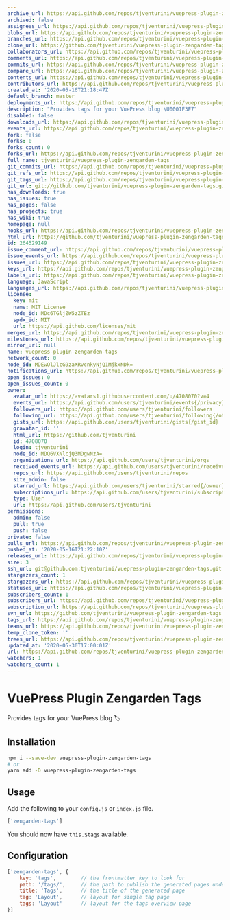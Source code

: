 ```yaml
---
archive_url: https://api.github.com/repos/tjventurini/vuepress-plugin-zengarden-tags/{archive_format}{/ref}
archived: false
assignees_url: https://api.github.com/repos/tjventurini/vuepress-plugin-zengarden-tags/assignees{/user}
blobs_url: https://api.github.com/repos/tjventurini/vuepress-plugin-zengarden-tags/git/blobs{/sha}
branches_url: https://api.github.com/repos/tjventurini/vuepress-plugin-zengarden-tags/branches{/branch}
clone_url: https://github.com/tjventurini/vuepress-plugin-zengarden-tags.git
collaborators_url: https://api.github.com/repos/tjventurini/vuepress-plugin-zengarden-tags/collaborators{/collaborator}
comments_url: https://api.github.com/repos/tjventurini/vuepress-plugin-zengarden-tags/comments{/number}
commits_url: https://api.github.com/repos/tjventurini/vuepress-plugin-zengarden-tags/commits{/sha}
compare_url: https://api.github.com/repos/tjventurini/vuepress-plugin-zengarden-tags/compare/{base}...{head}
contents_url: https://api.github.com/repos/tjventurini/vuepress-plugin-zengarden-tags/contents/{+path}
contributors_url: https://api.github.com/repos/tjventurini/vuepress-plugin-zengarden-tags/contributors
created_at: '2020-05-16T21:18:47Z'
default_branch: master
deployments_url: https://api.github.com/repos/tjventurini/vuepress-plugin-zengarden-tags/deployments
description: "Provides tags for your VuePress blog \U0001F3F7"
disabled: false
downloads_url: https://api.github.com/repos/tjventurini/vuepress-plugin-zengarden-tags/downloads
events_url: https://api.github.com/repos/tjventurini/vuepress-plugin-zengarden-tags/events
fork: false
forks: 0
forks_count: 0
forks_url: https://api.github.com/repos/tjventurini/vuepress-plugin-zengarden-tags/forks
full_name: tjventurini/vuepress-plugin-zengarden-tags
git_commits_url: https://api.github.com/repos/tjventurini/vuepress-plugin-zengarden-tags/git/commits{/sha}
git_refs_url: https://api.github.com/repos/tjventurini/vuepress-plugin-zengarden-tags/git/refs{/sha}
git_tags_url: https://api.github.com/repos/tjventurini/vuepress-plugin-zengarden-tags/git/tags{/sha}
git_url: git://github.com/tjventurini/vuepress-plugin-zengarden-tags.git
has_downloads: true
has_issues: true
has_pages: false
has_projects: true
has_wiki: true
homepage: null
hooks_url: https://api.github.com/repos/tjventurini/vuepress-plugin-zengarden-tags/hooks
html_url: https://github.com/tjventurini/vuepress-plugin-zengarden-tags
id: 264529149
issue_comment_url: https://api.github.com/repos/tjventurini/vuepress-plugin-zengarden-tags/issues/comments{/number}
issue_events_url: https://api.github.com/repos/tjventurini/vuepress-plugin-zengarden-tags/issues/events{/number}
issues_url: https://api.github.com/repos/tjventurini/vuepress-plugin-zengarden-tags/issues{/number}
keys_url: https://api.github.com/repos/tjventurini/vuepress-plugin-zengarden-tags/keys{/key_id}
labels_url: https://api.github.com/repos/tjventurini/vuepress-plugin-zengarden-tags/labels{/name}
language: JavaScript
languages_url: https://api.github.com/repos/tjventurini/vuepress-plugin-zengarden-tags/languages
license:
  key: mit
  name: MIT License
  node_id: MDc6TGljZW5zZTEz
  spdx_id: MIT
  url: https://api.github.com/licenses/mit
merges_url: https://api.github.com/repos/tjventurini/vuepress-plugin-zengarden-tags/merges
milestones_url: https://api.github.com/repos/tjventurini/vuepress-plugin-zengarden-tags/milestones{/number}
mirror_url: null
name: vuepress-plugin-zengarden-tags
network_count: 0
node_id: MDEwOlJlcG9zaXRvcnkyNjQ1MjkxNDk=
notifications_url: https://api.github.com/repos/tjventurini/vuepress-plugin-zengarden-tags/notifications{?since,all,participating}
open_issues: 0
open_issues_count: 0
owner:
  avatar_url: https://avatars1.githubusercontent.com/u/4708070?v=4
  events_url: https://api.github.com/users/tjventurini/events{/privacy}
  followers_url: https://api.github.com/users/tjventurini/followers
  following_url: https://api.github.com/users/tjventurini/following{/other_user}
  gists_url: https://api.github.com/users/tjventurini/gists{/gist_id}
  gravatar_id: ''
  html_url: https://github.com/tjventurini
  id: 4708070
  login: tjventurini
  node_id: MDQ6VXNlcjQ3MDgwNzA=
  organizations_url: https://api.github.com/users/tjventurini/orgs
  received_events_url: https://api.github.com/users/tjventurini/received_events
  repos_url: https://api.github.com/users/tjventurini/repos
  site_admin: false
  starred_url: https://api.github.com/users/tjventurini/starred{/owner}{/repo}
  subscriptions_url: https://api.github.com/users/tjventurini/subscriptions
  type: User
  url: https://api.github.com/users/tjventurini
permissions:
  admin: false
  pull: true
  push: false
private: false
pulls_url: https://api.github.com/repos/tjventurini/vuepress-plugin-zengarden-tags/pulls{/number}
pushed_at: '2020-05-16T21:22:10Z'
releases_url: https://api.github.com/repos/tjventurini/vuepress-plugin-zengarden-tags/releases{/id}
size: 3
ssh_url: git@github.com:tjventurini/vuepress-plugin-zengarden-tags.git
stargazers_count: 1
stargazers_url: https://api.github.com/repos/tjventurini/vuepress-plugin-zengarden-tags/stargazers
statuses_url: https://api.github.com/repos/tjventurini/vuepress-plugin-zengarden-tags/statuses/{sha}
subscribers_count: 1
subscribers_url: https://api.github.com/repos/tjventurini/vuepress-plugin-zengarden-tags/subscribers
subscription_url: https://api.github.com/repos/tjventurini/vuepress-plugin-zengarden-tags/subscription
svn_url: https://github.com/tjventurini/vuepress-plugin-zengarden-tags
tags_url: https://api.github.com/repos/tjventurini/vuepress-plugin-zengarden-tags/tags
teams_url: https://api.github.com/repos/tjventurini/vuepress-plugin-zengarden-tags/teams
temp_clone_token: ''
trees_url: https://api.github.com/repos/tjventurini/vuepress-plugin-zengarden-tags/git/trees{/sha}
updated_at: '2020-05-30T17:00:01Z'
url: https://api.github.com/repos/tjventurini/vuepress-plugin-zengarden-tags
watchers: 1
watchers_count: 1
---
```


# VuePress Plugin Zengarden Tags

Provides tags for your VuePress blog 🏷

## Installation

```bash
npm i --save-dev vuepress-plugin-zengarden-tags
# or
yarn add -D vuepress-plugin-zengarden-tags
```

## Usage

Add the following to your `config.js` or `index.js` file.

```javascript
['zengarden-tags']
```

You should now have `this.$tags` available.

## Configuration

```javascript
['zengarden-tags', {
    key: 'tags',        // the frontmatter key to look for
    path: '/tags/',     // the path to publish the generated pages under
    title: 'Tags',      // the title of the generated page
    tag: 'Layout',      // layout for single tag page
    tags: 'Layout'      // layout for the tags overview page
}]
```



